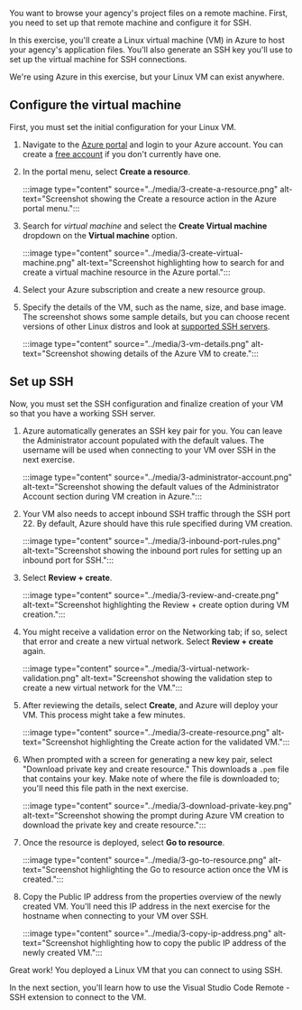 You want to browse your agency's project files on a remote machine. First, you need to set up that remote machine and configure it for SSH.

In this exercise, you'll create a Linux virtual machine (VM) in Azure to host your agency's application files. You'll also generate an SSH key you'll use to set up the virtual machine for SSH connections.

We're using Azure in this exercise, but your Linux VM can exist anywhere.

## Configure the virtual machine

First, you must set the initial configuration for your Linux VM.

1. Navigate to the [Azure portal](https://ms.portal.azure.com/#home) and login to your Azure account. You can create a [free account](https://azure.microsoft.com/free) if you don't currently have one.
1. In the portal menu, select **Create a resource**.

    :::image type="content" source="../media/3-create-a-resource.png" alt-text="Screenshot showing the Create a resource action in the Azure portal menu.":::

1. Search for *virtual machine* and select the **Create Virtual machine** dropdown on the **Virtual machine** option.

    :::image type="content" source="../media/3-create-virtual-machine.png" alt-text="Screenshot highlighting how to search for and create a virtual machine resource in the Azure portal.":::

1. Select your Azure subscription and create a new resource group.
1. Specify the details of the VM, such as the name, size, and base image. The screenshot shows some sample details, but you can choose recent versions of other Linux distros and look at [supported SSH servers](https://code.visualstudio.com/docs/remote/troubleshooting#_installing-a-supported-ssh-server).

    :::image type="content" source="../media/3-vm-details.png" alt-text="Screenshot showing details of the Azure VM to create.":::

## Set up SSH

Now, you must set the SSH configuration and finalize creation of your VM so that you have a working SSH server.

1. Azure automatically generates an SSH key pair for you. You can leave the Administrator account populated with the default values. The username will be used when connecting to your VM over SSH in the next exercise.

    :::image type="content" source="../media/3-administrator-account.png" alt-text="Screenshot showing the default values of the Administrator Account section during VM creation in Azure.":::

1. Your VM also needs to accept inbound SSH traffic through the SSH port 22. By default, Azure should have this rule specified during VM creation.

    :::image type="content" source="../media/3-inbound-port-rules.png" alt-text="Screenshot showing the inbound port rules for setting up an inbound port for SSH.":::

1. Select **Review + create**.

    :::image type="content" source="../media/3-review-and-create.png" alt-text="Screenshot highlighting the Review + create option during VM creation.":::

1. You might receive a validation error on the Networking tab; if so, select that error and create a new virtual network. Select **Review + create** again.

    :::image type="content" source="../media/3-virtual-network-validation.png" alt-text="Screenshot showing the validation step to create a new virtual network for the VM.":::

1. After reviewing the details, select **Create**, and Azure will deploy your VM. This process might take a few minutes.

    :::image type="content" source="../media/3-create-resource.png" alt-text="Screenshot highlighting the Create action for the validated VM.":::

1. When prompted with a screen for generating a new key pair, select "Download private key and create resource." This downloads a `.pem` file that contains your key. Make note of where the file is downloaded to; you'll need this file path in the next exercise.

    :::image type="content" source="../media/3-download-private-key.png" alt-text="Screenshot showing the prompt during Azure VM creation to download the private key and create resource.":::

1. Once the resource is deployed, select **Go to resource**.

    :::image type="content" source="../media/3-go-to-resource.png" alt-text="Screenshot highlighting the Go to resource action once the VM is created.":::

1. Copy the Public IP address from the properties overview of the newly created VM. You'll need this IP address in the next exercise for the hostname when connecting to your VM over SSH.

    :::image type="content" source="../media/3-copy-ip-address.png" alt-text="Screenshot highlighting how to copy the public IP address of the newly created VM.":::

Great work! You deployed a Linux VM that you can connect to using SSH.

In the next section, you'll learn how to use the Visual Studio Code Remote - SSH extension to connect to the VM.
